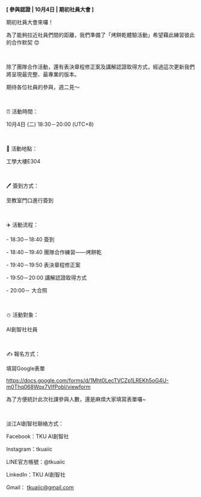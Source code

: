 **[ 參與認證 | 10月4日 | 期初社員大會 ]**

期初社員大會來囉！

為了能夠拉近社員們間的距離，我們準備了「烤餅乾體驗活動」希望藉此練習彼此的合作默契 😍

&nbsp;

除了團隊合作活動，還有表決章程修正案及講解認證取得方式，經過這次更新我們將呈現最完整、最專業的版本。

期待各位社員的參與，週二見～

&nbsp;

⏰ 活動時間：

10月4日 (二) 18:30－20:00 (UTC+8)

&nbsp;

📍 活動地點：

工學大樓E304

&nbsp;

🖊️ 簽到方式：

至教室門口進行簽到

&nbsp;

✈️ 活動流程：

\- 18:30－18:40 簽到

\- 18:40－19:40 團隊合作練習——烤餅乾

\- 19:40－19:50 表決章程修正案

\- 19:50－20:00 講解認證取得方式

\- 20:00－ 大合照

&nbsp;

⛄️ 活動對象：

AI創智社社員

&nbsp;

✍️ 報名方式：

填寫Google表單

https://docs.google.com/forms/d/1Mht0LecTVCZp1LREKh5oG4U-m0Thq068Wqx7VIfPobI/viewform

為了方便統計此次社課參與人數，還是麻煩大家填寫表單囉~

&nbsp;

淡江AI創智社聯絡方式：

Facebook：TKU AI創智社

Instagram：tkuaiic

LINE官方帳號：@tkuaiic

LinkedIn：TKU AI創智社

Gmail： tkuaiic@gmail.com

